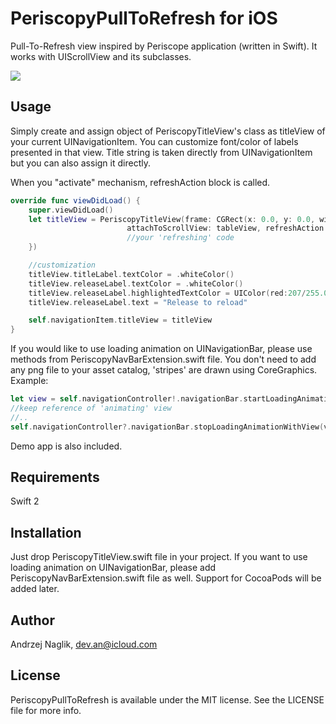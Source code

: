# PeriscopyPullToRefresh for iOS

Pull-To-Refresh view inspired by Periscope application (written in Swift). It works with UIScrollView and its subclasses.

![](https://raw.github.com/anaglik/PeriscopyPullToRefresh/master/example-pull.gif)

## Usage

Simply create and assign object of PeriscopyTitleView's class as titleView of your current UINavigationItem. 
You can customize font/color of labels presented in that view. Title string is taken directly from UINavigationItem but you can also assign it directly. 

When you "activate" mechanism, refreshAction block is called.

```swift
override func viewDidLoad() {
    super.viewDidLoad()
	let titleView = PeriscopyTitleView(frame: CGRect(x: 0.0, y: 0.0, width: 140.0, height: CGRectGetHeight((self.navigationController?.navigationBar.frame)!)),
	  					  attachToScrollView: tableView, refreshAction: { 
	  					  //your 'refreshing' code 
	})

	//customization
	titleView.titleLabel.textColor = .whiteColor()
	titleView.releaseLabel.textColor = .whiteColor()
	titleView.releaseLabel.highlightedTextColor = UIColor(red:207/255.0, green:240/255, blue:158/255, alpha:1.0)
	titleView.releaseLabel.text = "Release to reload"

	self.navigationItem.titleView = titleView
}

```
If you would like to use loading animation on UINavigationBar, please use methods from PeriscopyNavBarExtension.swift file.
You don't need to add any png file to your asset catalog, 'stripes' are drawn using CoreGraphics.
Example:

```swift
let view = self.navigationController!.navigationBar.startLoadingAnimation()
//keep reference of 'animating' view
//..
self.navigationController?.navigationBar.stopLoadingAnimationWithView(view)  
```    

Demo app is also included.

## Requirements

Swift 2

## Installation

Just drop PeriscopyTitleView.swift file in your project. If you want to use loading animation on UINavigationBar, please add PeriscopyNavBarExtension.swift file as well.
Support for CocoaPods will be added later.

## Author

Andrzej Naglik, dev.an@icloud.com

## License

PeriscopyPullToRefresh is available under the MIT license. See the LICENSE file for more info.
